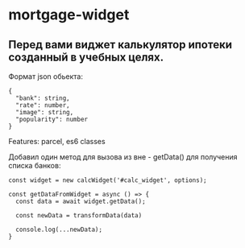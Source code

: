 # mortgage-widget

## Перед вами виджет калькулятор ипотеки созданный в учебных целях.
Формат json обьекта:

```
{
  "bank": string,
  "rate": number,
  "image": string,
  "popularity": number
}
```

Features: parcel, es6 classes

Добавил один метод для вызова из вне - getData() для получения списка банков: 

```
const widget = new calcWidget('#calc_widget', options);

const getDataFromWidget = async () => {
  const data = await widget.getData();

  const newData = transformData(data)

  console.log(...newData);
}

```
